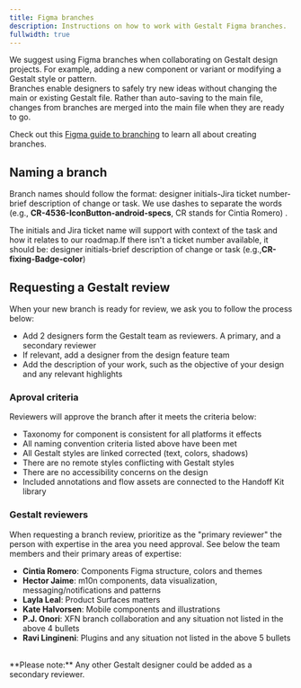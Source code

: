 ```yaml
---
title: Figma branches
description: Instructions on how to work with Gestalt Figma branches.
fullwidth: true
---
```

We suggest using Figma branches when collaborating on Gestalt design projects. For example, adding a new component or variant or modifying a Gestalt style or pattern.  
Branches enable designers to safely try new ideas without changing the main or existing Gestalt file. Rather than auto-saving to the main file, changes from branches are merged into the main file when they are ready to go.

Check out this [Figma guide to branching](https://help.figma.com/hc/en-us/articles/360063144053-Guide-to-branching) to learn all about creating branches. 

## Naming a branch

Branch names should follow the format: designer initials-Jira ticket number-brief description of change or task. 
We use dashes to separate the words (e.g., **CR-4536-IconButton-android-specs**,  CR stands for Cintia Romero) .

The initials and Jira ticket name will support with context of the task and how it relates to our roadmap.If there isn't a ticket number available, it should be: designer initials-brief description of change or task
(e.g.,**CR-fixing-Badge-color**)
<br/>
<ImgContainer src="https://i.pinimg.com/originals/a7/06/ca/a706ca92aef847f4c378fc795e9e1c90.png" alt="An example of how we name our branches, in this case IconButton design specs review request by Cintia Romero." />

## Requesting a Gestalt review

When your new branch is ready for review, we ask you to follow the process below:

- Add 2 designers form the Gestalt team as reviewers. A primary, and a secondary reviewer
- If relevant, add a designer from the design feature team
- Add the description of your work, such as the objective of your design and any relevant highlights

### Aproval criteria
Reviewers will approve the branch after it meets the criteria below:

- Taxonomy for component is consistent for all platforms it effects
- All naming convention criteria listed above have been met
- All Gestalt styles are linked corrected (text, colors, shadows)
- There are no remote styles conflicting with Gestalt styles
- There are no accessibility concerns on the design
- Included annotations and flow assets are connected to the Handoff Kit library

### Gestalt reviewers
When requesting a branch review, prioritize as the "primary reviewer" the person with expertise in the area you need approval. See below the team members and their primary areas of expertise: 

- **Cintia Romero**: Components Figma structure, colors and themes 
- **Hector Jaime**: m10n components, data visualization, messaging/notifications and patterns
- **Layla Leal**: Product Surfaces matters
- **Kate Halvorsen**: Mobile components and illustrations
- **P.J. Onori**: XFN branch collaboration and any situation not listed in the above 4 bullets
- **Ravi Lingineni**: Plugins and any situation not listed in the above 5 bullets
<br/>
**Please note:** Any other Gestalt designer could be added as a secondary reviewer.
<br/>
<ImgHero width={700} height={620} src="https://i.pinimg.com/originals/d2/b2/e3/d2b2e3ea4ded9f7651d4260df0ee2f10.png" alt="An example of requesting a review. In this case the IconButton design specs review request by Cintia Romero." />


